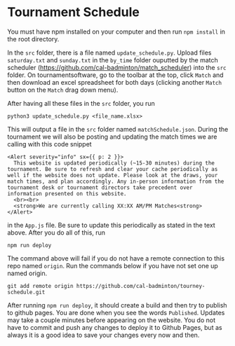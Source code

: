 # Tournament Schedule

You must have npm installed on your computer and then run `npm install` in the root directory.

In the `src` folder, there is a file named `update_schedule.py`. Upload files `saturday.txt` and `sunday.txt` in the `by_time` folder ouputted by the match scheduler (https://github.com/cal-badminton/match_scheduler) into the `src` folder. On tournamentsoftware, go to the toolbar at the top, click `Match` and then download an excel spreadsheet for both days (clicking another `Match` button on the `Match` drag down menu).

After having all these files in the `src` folder, you run

```
python3 update_schedule.py <file_name.xlsx>
```

This will output a file in the `src` folder named `matchSchedule.json`. During the tournament we will also be posting and updating the match times we are calling with this code snippet

```
<Alert severity="info" sx={{ p: 2 }}>
  This website is updated periodically (~15-30 minutes) during the tournament. Be sure to refresh and clear your cache periodically as well if the website does not update. Please look at the draws, your match times, and plan accordingly. Any in-person information from the tournament desk or tournament directors take precedent over information presented on this website.
  <br><br>
  <strong>We are currently calling XX:XX AM/PM Matches<strong>
</Alert>
```

in the `App.js` file. Be sure to update this periodically as stated in the text above.
After you do all of this, run

```
npm run deploy
```

The command above will fail if you do not have a remote connection to this repo named `origin`. Run the commands below if you have not set one up named origin.

```
git add remote origin https://github.com/cal-badminton/tourney-schedule.git
```

After running `npm run deploy`, it should create a build and then try to publish to github pages. You are done when you see the words `Published`. Updates may take a couple minutes before appearing on the website. You do not have to commit and push any changes to deploy it to Github Pages, but as always it is a good idea to save your changes every now and then.
